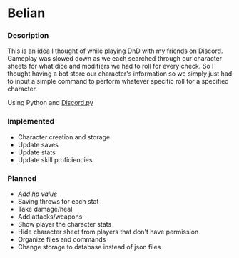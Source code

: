 # Belian
### Description
This is an idea I thought of while playing DnD with my friends on Discord. Gameplay was slowed down as we each searched through our character sheets for what dice and modifiers we had to roll for every check. So I thought having a bot store our character's information so we simply just had to input a simple command to perform whatever specific roll for a specified character.

Using Python and [Discord.py](https://discordpy.readthedocs.io/en/stable/index.html#)

### Implemented
- Character creation and storage
- Update saves
- Update stats
- Update skill proficiencies

### Planned
- *Add hp value*
- Saving throws for each stat
- Take damage/heal
- Add attacks/weapons
- Show player the character stats
- Hide character sheet from players that don't have permission
- Organize files and commands
- Change storage to database instead of json files